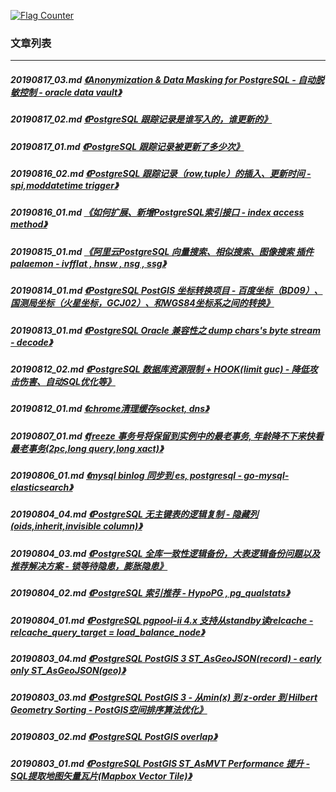 <a rel="nofollow" href="http://info.flagcounter.com/h9V1"  ><img src="http://s03.flagcounter.com/count/h9V1/bg_FFFFFF/txt_000000/border_CCCCCC/columns_2/maxflags_12/viewers_0/labels_0/pageviews_0/flags_0/"  alt="Flag Counter"  border="0"  ></a>  
  
### 文章列表  
----  
##### 20190817_03.md   [《Anonymization & Data Masking for PostgreSQL - 自动脱敏控制 - oracle data vault》](20190817_03.md)  
##### 20190817_02.md   [《PostgreSQL 跟踪记录是谁写入的，谁更新的》](20190817_02.md)  
##### 20190817_01.md   [《PostgreSQL 跟踪记录被更新了多少次》](20190817_01.md)  
##### 20190816_02.md   [《PostgreSQL 跟踪记录（row,tuple）的插入、更新时间 - spi,moddatetime trigger》](20190816_02.md)  
##### 20190816_01.md   [《如何扩展、新增PostgreSQL索引接口 - index access method》](20190816_01.md)  
##### 20190815_01.md   [《阿里云PostgreSQL 向量搜索、相似搜索、图像搜索 插件 palaemon - ivfflat , hnsw , nsg , ssg》](20190815_01.md)  
##### 20190814_01.md   [《PostgreSQL PostGIS 坐标转换项目 - 百度坐标（BD09）、国测局坐标（火星坐标，GCJ02）、和WGS84坐标系之间的转换》](20190814_01.md)  
##### 20190813_01.md   [《PostgreSQL Oracle 兼容性之 dump chars's byte stream - decode》](20190813_01.md)  
##### 20190812_02.md   [《PostgreSQL 数据库资源限制 + HOOK(limit guc) - 降低攻击伤害、自动SQL优化等》](20190812_02.md)  
##### 20190812_01.md   [《chrome清理缓存socket, dns》](20190812_01.md)  
##### 20190807_01.md   [《freeze 事务号将保留到实例中的最老事务, 年龄降不下来快看最老事务(2pc,long query,long xact)》](20190807_01.md)  
##### 20190806_01.md   [《mysql binlog 同步到 es, postgresql - go-mysql-elasticsearch》](20190806_01.md)  
##### 20190804_04.md   [《PostgreSQL 无主键表的逻辑复制 - 隐藏列(oids,inherit,invisible column)》](20190804_04.md)  
##### 20190804_03.md   [《PostgreSQL 全库一致性逻辑备份，大表逻辑备份问题以及推荐解决方案 - 锁等待隐患，膨胀隐患》](20190804_03.md)  
##### 20190804_02.md   [《PostgreSQL 索引推荐 - HypoPG , pg_qualstats》](20190804_02.md)  
##### 20190804_01.md   [《PostgreSQL pgpool-ii 4.x 支持从standby读relcache - relcache_query_target = load_balance_node》](20190804_01.md)  
##### 20190803_04.md   [《PostgreSQL PostGIS 3 ST_AsGeoJSON(record) - early only ST_AsGeoJSON(geo)》](20190803_04.md)  
##### 20190803_03.md   [《PostgreSQL PostGIS 3 - 从min(x) 到 z-order 到 Hilbert Geometry Sorting - PostGIS空间排序算法优化》](20190803_03.md)  
##### 20190803_02.md   [《PostgreSQL PostGIS overlap》](20190803_02.md)  
##### 20190803_01.md   [《PostgreSQL PostGIS ST_AsMVT Performance 提升 - SQL提取地图矢量瓦片(Mapbox Vector Tile)》](20190803_01.md)  
